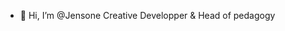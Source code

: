 - 👋 Hi, I’m @Jensone Creative Developper & Head of pedagogy


<!---
Jensone/Jensone is a ✨ special ✨ repository because its `README.md` (this file) appears on your GitHub profile.
You can click the Preview link to take a look at your changes.
--->
